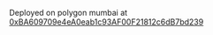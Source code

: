 Deployed on polygon mumbai at [0xBA609709e4eA0eab1c93AF00F21812c6dB7bd239](https://mumbai.polygonscan.com/address/0xBA609709e4eA0eab1c93AF00F21812c6dB7bd239#code)
